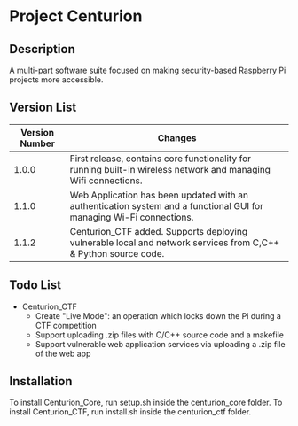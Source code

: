 # Project Centurion
## Description
A multi-part software suite focused on making security-based Raspberry Pi projects more accessible.
## Version List
|Version Number|Changes													           |
|--------------|-------------------------------------------------------------------------------------------------------------------|
|1.0.0         |First release, contains core functionality for running built-in wireless network and managing Wifi connections.    |
|1.1.0	       |Web Application has been updated with an authentication system and a functional GUI for managing Wi-Fi connections.|
|1.1.2	       |Centurion\_CTF added. Supports deploying vulnerable local and network services from C,C++ & Python source code.    |

## Todo List
* Centurion\_CTF
  * Create "Live Mode": an operation which locks down the Pi during a CTF competition
  * Support uploading .zip files with C/C++ source code and a makefile
  * Support vulnerable web application services via uploading a .zip file of the web app

## Installation
To install Centurion\_Core, run setup.sh inside the centurion\_core folder.
To install Centurion\_CTF, run install.sh inside the centurion\_ctf folder.
